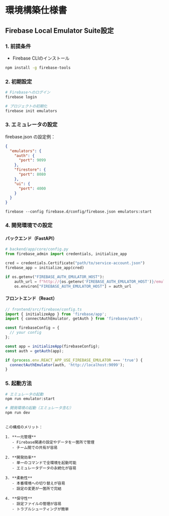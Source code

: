 # 環境構築仕様書

## Firebase Local Emulator Suite設定

### 1. 前提条件
- Firebase CLIのインストール
```bash
npm install -g firebase-tools
```

### 2. 初期設定
```bash
# Firebaseへのログイン
firebase login

# プロジェクトの初期化
firebase init emulators
```

### 3. エミュレータの設定
firebase.json の設定例：
```json
{
  "emulators": {
    "auth": {
      "port": 9099
    },
    "firestore": {
      "port": 8080
    },
    "ui": {
      "port": 4000
    }
  }
}
```

```
firebase --config firebase.d/config/firebase.json emulators:start 
```

### 4. 開発環境での設定

#### バックエンド（FastAPI）
```python
# backend/app/core/config.py
from firebase_admin import credentials, initialize_app

cred = credentials.Certificate("path/to/service-account.json")
firebase_app = initialize_app(cred)

if os.getenv("FIREBASE_AUTH_EMULATOR_HOST"):
    auth_url = f"http://{os.getenv('FIREBASE_AUTH_EMULATOR_HOST')}/emulator/v1/projects/{PROJECT_ID}"
    os.environ["FIREBASE_AUTH_EMULATOR_HOST"] = auth_url
```

#### フロントエンド（React）
```typescript
// frontend/src/firebase/config.ts
import { initializeApp } from 'firebase/app';
import { connectAuthEmulator, getAuth } from 'firebase/auth';

const firebaseConfig = {
  // your config
};

const app = initializeApp(firebaseConfig);
const auth = getAuth(app);

if (process.env.REACT_APP_USE_FIREBASE_EMULATOR === 'true') {
  connectAuthEmulator(auth, 'http://localhost:9099');
}
```

### 5. 起動方法
```bash
# エミュレータの起動
npm run emulator:start

# 開発環境の起動（エミュレータ含む）
npm run dev
```
```

この構成のメリット：

1. **一元管理**
   - Firebase関連の設定やデータを一箇所で管理
   - チーム間での共有が容易

2. **開発効率**
   - 単一のコマンドで全環境を起動可能
   - エミュレータデータの永続化が容易

3. **柔軟性**
   - 本番環境への切り替えが容易
   - 設定の変更が一箇所で完結

4. **保守性**
   - 設定ファイルの管理が容易
   - トラブルシューティングが簡単

